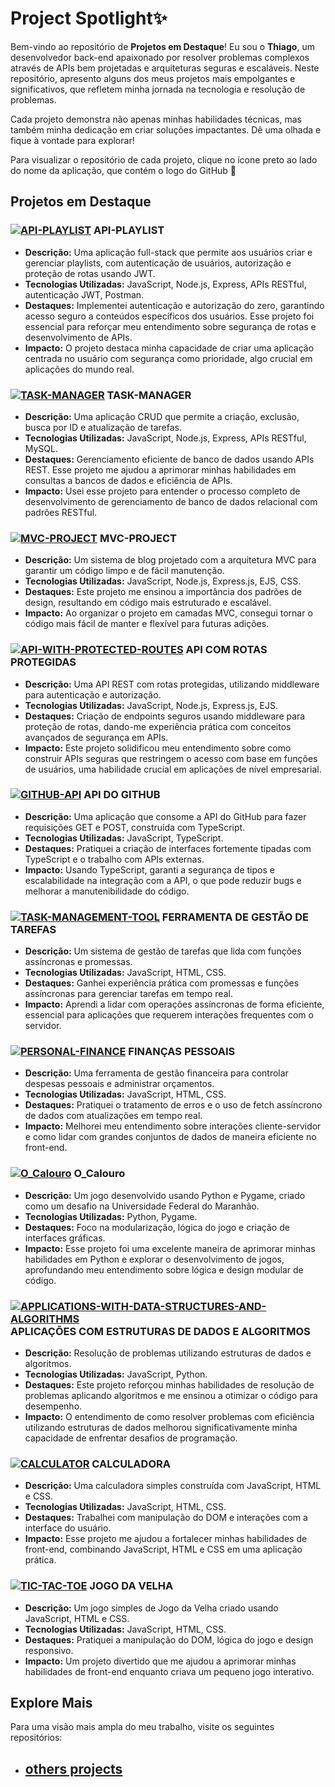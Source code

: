 # Project Spotlight✨

Bem-vindo ao repositório de **Projetos em Destaque**! Eu sou o **Thiago**, um desenvolvedor back-end apaixonado por resolver problemas complexos através de APIs bem projetadas e arquiteturas seguras e escaláveis. Neste repositório, apresento alguns dos meus projetos mais empolgantes e significativos, que refletem minha jornada na tecnologia e resolução de problemas.

Cada projeto demonstra não apenas minhas habilidades técnicas, mas também minha dedicação em criar soluções impactantes. Dê uma olhada e fique à vontade para explorar!

Para visualizar o repositório de cada projeto, clique no ícone preto ao lado do nome da aplicação, que contém o logo do GitHub 🔗

## Projetos em Destaque

### [![API-PLAYLIST](https://img.shields.io/badge/API--PLAYLIST-181717?style=flat-square&logo=github&logoColor=white)](https://github.com/tpsousa/api_playlist) API-PLAYLIST
- **Descrição:** Uma aplicação full-stack que permite aos usuários criar e gerenciar playlists, com autenticação de usuários, autorização e proteção de rotas usando JWT.
- **Tecnologias Utilizadas:** JavaScript, Node.js, Express, APIs RESTful, autenticação JWT, Postman.
- **Destaques:** Implementei autenticação e autorização do zero, garantindo acesso seguro a conteúdos específicos dos usuários. Esse projeto foi essencial para reforçar meu entendimento sobre segurança de rotas e desenvolvimento de APIs.
- **Impacto:** O projeto destaca minha capacidade de criar uma aplicação centrada no usuário com segurança como prioridade, algo crucial em aplicações do mundo real.

### [![TASK-MANAGER](https://img.shields.io/badge/TASK--MANAGER-181717?style=flat-square&logo=github&logoColor=white)](https://github.com/tpsousa/task_manager) TASK-MANAGER
- **Descrição:** Uma aplicação CRUD que permite a criação, exclusão, busca por ID e atualização de tarefas.
- **Tecnologias Utilizadas:** JavaScript, Node.js, Express, APIs RESTful, MySQL.
- **Destaques:** Gerenciamento eficiente de banco de dados usando APIs REST. Esse projeto me ajudou a aprimorar minhas habilidades em consultas a bancos de dados e eficiência de APIs.
- **Impacto:** Usei esse projeto para entender o processo completo de desenvolvimento de gerenciamento de banco de dados relacional com padrões RESTful.

### [![MVC-PROJECT](https://img.shields.io/badge/MVC--PROJECT-181717?style=flat-square&logo=github&logoColor=white)](https://github.com/tpsousa/MVC-PROJECT) MVC-PROJECT
- **Descrição:** Um sistema de blog projetado com a arquitetura MVC para garantir um código limpo e de fácil manutenção.
- **Tecnologias Utilizadas:** JavaScript, Node.js, Express.js, EJS, CSS.
- **Destaques:** Este projeto me ensinou a importância dos padrões de design, resultando em código mais estruturado e escalável.
- **Impacto:** Ao organizar o projeto em camadas MVC, consegui tornar o código mais fácil de manter e flexível para futuras adições.

### [![API-WITH-PROTECTED-ROUTES](https://img.shields.io/badge/API--WITH--PROTECTED--ROUTES-181717?style=flat-square&logo=github&logoColor=white)](https://github.com/tpsousa/api_rotas_protegidas) API COM ROTAS PROTEGIDAS
- **Descrição:** Uma API REST com rotas protegidas, utilizando middleware para autenticação e autorização.
- **Tecnologias Utilizadas:** JavaScript, Node.js, Express.js, EJS.
- **Destaques:** Criação de endpoints seguros usando middleware para proteção de rotas, dando-me experiência prática com conceitos avançados de segurança em APIs.
- **Impacto:** Este projeto solidificou meu entendimento sobre como construir APIs seguras que restringem o acesso com base em funções de usuários, uma habilidade crucial em aplicações de nível empresarial.

### [![GITHUB-API](https://img.shields.io/badge/GITHUB--API-181717?style=flat-square&logo=github&logoColor=white)](https://github.com/tpsousa/typescript--exercises/tree/main/githubAPI) API DO GITHUB
- **Descrição:** Uma aplicação que consome a API do GitHub para fazer requisições GET e POST, construída com TypeScript.
- **Tecnologias Utilizadas:** JavaScript, TypeScript.
- **Destaques:** Pratiquei a criação de interfaces fortemente tipadas com TypeScript e o trabalho com APIs externas.
- **Impacto:** Usando TypeScript, garanti a segurança de tipos e escalabilidade na integração com a API, o que pode reduzir bugs e melhorar a manutenibilidade do código.

### [![TASK-MANAGEMENT-TOOL](https://img.shields.io/badge/TASK--MANAGEMENT--TOOL-181717?style=flat-square&logo=github&logoColor=white)](https://github.com/tpsousa/games-and-tools/tree/main/sistemaDeGestaoDeTarefas) FERRAMENTA DE GESTÃO DE TAREFAS
- **Descrição:** Um sistema de gestão de tarefas que lida com funções assíncronas e promessas.
- **Tecnologias Utilizadas:** JavaScript, HTML, CSS.
- **Destaques:** Ganhei experiência prática com promessas e funções assíncronas para gerenciar tarefas em tempo real.
- **Impacto:** Aprendi a lidar com operações assíncronas de forma eficiente, essencial para aplicações que requerem interações frequentes com o servidor.

### [![PERSONAL-FINANCE](https://img.shields.io/badge/PERSONAL--FINANCE-181717?style=flat-square&logo=github&logoColor=white)](https://github.com/tpsousa/games-and-tools/tree/main/personalFinance) FINANÇAS PESSOAIS
- **Descrição:** Uma ferramenta de gestão financeira para controlar despesas pessoais e administrar orçamentos.
- **Tecnologias Utilizadas:** JavaScript, HTML, CSS.
- **Destaques:** Pratiquei o tratamento de erros e o uso de fetch assíncrono de dados com atualizações em tempo real.
- **Impacto:** Melhorei meu entendimento sobre interações cliente-servidor e como lidar com grandes conjuntos de dados de maneira eficiente no front-end.

### [![O_Calouro](https://img.shields.io/badge/O--CALOURO-181717?style=flat-square&logo=github&logoColor=white)](https://github.com/tpsousa/games-and-tools/tree/main/o_calouro) O_Calouro
- **Descrição:** Um jogo desenvolvido usando Python e Pygame, criado como um desafio na Universidade Federal do Maranhão.
- **Tecnologias Utilizadas:** Python, Pygame.
- **Destaques:** Foco na modularização, lógica do jogo e criação de interfaces gráficas.
- **Impacto:** Esse projeto foi uma excelente maneira de aprimorar minhas habilidades em Python e explorar o desenvolvimento de jogos, aprofundando meu entendimento sobre lógica e design modular de código.

### [![APPLICATIONS-WITH-DATA-STRUCTURES-AND-ALGORITHMS](https://img.shields.io/badge/APPLICATIONS--WITH--DATA--STRUCTURES--AND--ALGORITHMS-181717?style=flat-square&logo=github&logoColor=white)](https://github.com/tpsousa/Algorithms-and-data-structures) APLICAÇÕES COM ESTRUTURAS DE DADOS E ALGORITMOS
- **Descrição:** Resolução de problemas utilizando estruturas de dados e algoritmos.
- **Tecnologias Utilizadas:** JavaScript, Python.
- **Destaques:** Este projeto reforçou minhas habilidades de resolução de problemas aplicando algoritmos e me ensinou a otimizar o código para desempenho.
- **Impacto:** O entendimento de como resolver problemas com eficiência utilizando estruturas de dados melhorou significativamente minha capacidade de enfrentar desafios de programação.

### [![CALCULATOR](https://img.shields.io/badge/CALCULATOR-181717?style=flat-square&logo=github&logoColor=white)](https://github.com/tpsousa/games-and-tools/calculate) CALCULADORA
- **Descrição:** Uma calculadora simples construída com JavaScript, HTML e CSS.
- **Tecnologias Utilizadas:** JavaScript, HTML, CSS.
- **Destaques:** Trabalhei com manipulação do DOM e interações com a interface do usuário.
- **Impacto:** Esse projeto me ajudou a fortalecer minhas habilidades de front-end, combinando JavaScript, HTML e CSS em uma aplicação prática.

### [![TIC-TAC-TOE](https://img.shields.io/badge/TIC--TAC--TOE-181717?style=flat-square&logo=github&logoColor=white)](https://github.com/tpsousa/games-and-tools/tree/main/tic-tac-toe) JOGO DA VELHA
- **Descrição:** Um jogo simples de Jogo da Velha criado usando JavaScript, HTML e CSS.
- **Tecnologias Utilizadas:** JavaScript, HTML, CSS.
- **Destaques:** Pratiquei a manipulação do DOM, lógica do jogo e design responsivo.
- **Impacto:** Um projeto divertido que me ajudou a aprimorar minhas habilidades de front-end enquanto criava um pequeno jogo interativo.

## Explore Mais

Para uma visão mais ampla do meu trabalho, visite os seguintes repositórios:

- ## [others projects](https://github.com/tpsousa?tab=repositories)
